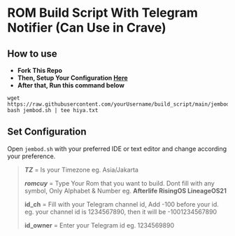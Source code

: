 # ROM Build Script With Telegram Notifier (Can Use in Crave)
## How to use
+ **Fork This Repo**
+ **Then, Setup Your Configuration [Here](https://github.com/ctrhyz/build_script#set-configuration)**
+ **After that, Run this command below**
```
wget https://raw.githubusercontent.com/yourUsername/build_script/main/jembod.sh
bash jembod.sh | tee hiya.txt
```

## Set Configuration
Open `jembod.sh` with your preferred IDE or text editor and change according your preference.
>**_TZ_** = Is your Timezone
>eg. Asia/Jakarta
>
>**_romcuy_** = Type Your Rom that you want to build. Dont fill with any symbol, Only Alphabet & Number
>eg. **Afterlife RisingOS LineageOS21**
>
>**id_ch** = Fill with your Telegram channel id, Add -100 before your id.
>eg. your channel id is 1234567890, then it will be -1001234567890
>
>**id_owner** = Enter your Telegram id
>eg. 1234569890
>
>
>
>
>
>
>
>
>
